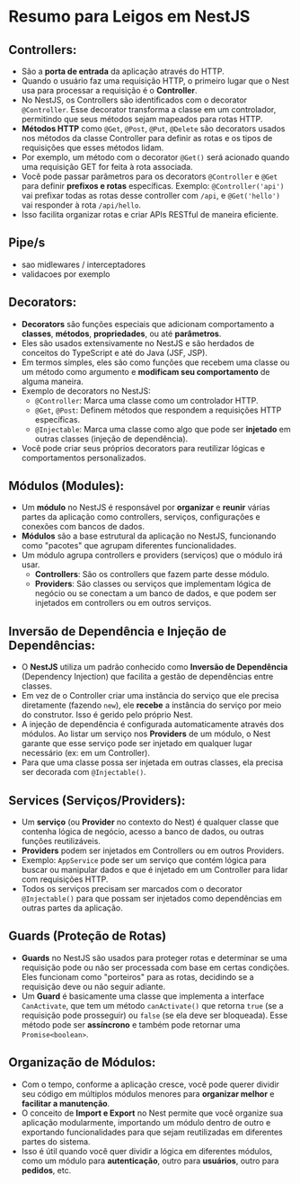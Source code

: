 # Resumo para Leigos em NestJS

## Controllers:

- São a **porta de entrada** da aplicação através do HTTP.
- Quando o usuário faz uma requisição HTTP, o primeiro lugar que o Nest usa para processar a requisição é o **Controller**.
- No NestJS, os Controllers são identificados com o decorator `@Controller`. Esse decorator transforma a classe em um controlador, permitindo que seus métodos sejam mapeados para rotas HTTP.
- **Métodos HTTP** como `@Get`, `@Post`, `@Put`, `@Delete` são decorators usados nos métodos da classe Controller para definir as rotas e os tipos de requisições que esses métodos lidam.
- Por exemplo, um método com o decorator `@Get()` será acionado quando uma requisição GET for feita à rota associada.
- Você pode passar parâmetros para os decorators `@Controller` e `@Get` para definir **prefixos e rotas** específicas. Exemplo: `@Controller('api')` vai prefixar todas as rotas desse controller com `/api`, e `@Get('hello')` vai responder à rota `/api/hello`.
- Isso facilita organizar rotas e criar APIs RESTful de maneira eficiente.

## Pipe/s

- sao midlewares / interceptadores
- validacoes por exemplo

## Decorators:

- **Decorators** são funções especiais que adicionam comportamento a **classes**, **métodos**, **propriedades**, ou até **parâmetros**.
- Eles são usados extensivamente no NestJS e são herdados de conceitos do TypeScript e até do Java (JSF, JSP).
- Em termos simples, eles são como funções que recebem uma classe ou um método como argumento e **modificam seu comportamento** de alguma maneira.
- Exemplo de decorators no NestJS:
  - `@Controller`: Marca uma classe como um controlador HTTP.
  - `@Get`, `@Post`: Definem métodos que respondem a requisições HTTP específicas.
  - `@Injectable`: Marca uma classe como algo que pode ser **injetado** em outras classes (injeção de dependência).
- Você pode criar seus próprios decorators para reutilizar lógicas e comportamentos personalizados.

## Módulos (Modules):

- Um **módulo** no NestJS é responsável por **organizar** e **reunir** várias partes da aplicação como controllers, serviços, configurações e conexões com bancos de dados.
- **Módulos** são a base estrutural da aplicação no NestJS, funcionando como "pacotes" que agrupam diferentes funcionalidades.
- Um módulo agrupa controllers e providers (serviços) que o módulo irá usar.
  - **Controllers**: São os controllers que fazem parte desse módulo.
  - **Providers**: São classes ou serviços que implementam lógica de negócio ou se conectam a um banco de dados, e que podem ser injetados em controllers ou em outros serviços.

## Inversão de Dependência e Injeção de Dependências:

- O **NestJS** utiliza um padrão conhecido como **Inversão de Dependência** (Dependency Injection) que facilita a gestão de dependências entre classes.
- Em vez de o Controller criar uma instância do serviço que ele precisa diretamente (fazendo `new`), ele **recebe** a instância do serviço por meio do construtor. Isso é gerido pelo próprio Nest.
- A injeção de dependência é configurada automaticamente através dos módulos. Ao listar um serviço nos **Providers** de um módulo, o Nest garante que esse serviço pode ser injetado em qualquer lugar necessário (ex: em um Controller).
- Para que uma classe possa ser injetada em outras classes, ela precisa ser decorada com `@Injectable()`.

## Services (Serviços/Providers):

- Um **serviço** (ou **Provider** no contexto do Nest) é qualquer classe que contenha lógica de negócio, acesso a banco de dados, ou outras funções reutilizáveis.
- **Providers** podem ser injetados em Controllers ou em outros Providers.
- Exemplo: `AppService` pode ser um serviço que contém lógica para buscar ou manipular dados e que é injetado em um Controller para lidar com requisições HTTP.
- Todos os serviços precisam ser marcados com o decorator `@Injectable()` para que possam ser injetados como dependências em outras partes da aplicação.

## Guards (Proteção de Rotas)

- **Guards** no NestJS são usados para proteger rotas e determinar se uma requisição pode ou não ser processada com base em certas condições. Eles funcionam como "porteiros" para as rotas, decidindo se a requisição deve ou não seguir adiante.
- Um **Guard** é basicamente uma classe que implementa a interface `CanActivate`, que tem um método `canActivate()` que retorna `true` (se a requisição pode prosseguir) ou `false` (se ela deve ser bloqueada). Esse método pode ser **assíncrono** e também pode retornar uma `Promise<boolean>`.

## Organização de Módulos:

- Com o tempo, conforme a aplicação cresce, você pode querer dividir seu código em múltiplos módulos menores para **organizar melhor** e **facilitar a manutenção**.
- O conceito de **Import e Export** no Nest permite que você organize sua aplicação modularmente, importando um módulo dentro de outro e exportando funcionalidades para que sejam reutilizadas em diferentes partes do sistema.
- Isso é útil quando você quer dividir a lógica em diferentes módulos, como um módulo para **autenticação**, outro para **usuários**, outro para **pedidos**, etc.

```

```
